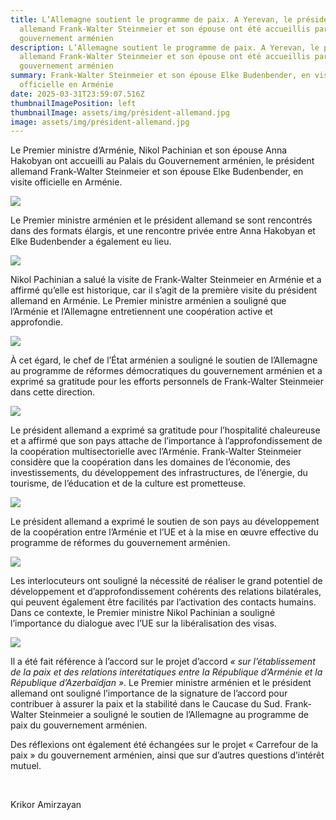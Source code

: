 ```yaml
---
title: L’Allemagne soutient le programme de paix. A Yerevan, le président
  allemand Frank-Walter Steinmeier et son épouse ont été accueillis par le
  gouvernement arménien
description: L’Allemagne soutient le programme de paix. A Yerevan, le président
  allemand Frank-Walter Steinmeier et son épouse ont été accueillis par le
  gouvernement arménien
summary: Frank-Walter Steinmeier et son épouse Elke Budenbender, en visite
  officielle en Arménie
date: 2025-03-31T23:59:07.516Z
thumbnailImagePosition: left
thumbnailImage: assets/img/président-allemand.jpg
image: assets/img/président-allemand.jpg
---
```

<!--StartFragment-->

Le Premier ministre d’Arménie, Nikol Pachinian et son épouse Anna Hakobyan ont accueilli au Palais du Gouvernement arménien, le président allemand Frank-Walter Steinmeier et son épouse Elke Budenbender, en visite officielle en Arménie.

![](https://www.armenews.com/wp-content/uploads/2025/03/566B-300x200.jpg)

Le Premier ministre arménien et le président allemand se sont rencontrés dans des formats élargis, et une rencontre privée entre Anna Hakobyan et Elke Budenbender a également eu lieu.

![](https://www.armenews.com/wp-content/uploads/2025/03/566A-300x200.jpg)

Nikol Pachinian a salué la visite de Frank-Walter Steinmeier en Arménie et a affirmé qu’elle est historique, car il s’agit de la première visite du président allemand en Arménie. Le Premier ministre arménien a souligné que l’Arménie et l’Allemagne entretiennent une coopération active et approfondie.

![](https://www.armenews.com/wp-content/uploads/2025/03/566C-300x200.jpg)

À cet égard, le chef de l’État arménien a souligné le soutien de l’Allemagne au programme de réformes démocratiques du gouvernement arménien et a exprimé sa gratitude pour les efforts personnels de Frank-Walter Steinmeier dans cette direction.

![](https://www.armenews.com/wp-content/uploads/2025/03/566D-300x200.jpg)

Le président allemand a exprimé sa gratitude pour l’hospitalité chaleureuse et a affirmé que son pays attache de l’importance à l’approfondissement de la coopération multisectorielle avec l’Arménie. Frank-Walter Steinmeier considère que la coopération dans les domaines de l’économie, des investissements, du développement des infrastructures, de l’énergie, du tourisme, de l’éducation et de la culture est prometteuse.

![](https://www.armenews.com/wp-content/uploads/2025/03/566G-300x200.jpg)

Le président allemand a exprimé le soutien de son pays au développement de la coopération entre l’Arménie et l’UE et à la mise en œuvre effective du programme de réformes du gouvernement arménien.

![](https://www.armenews.com/wp-content/uploads/2025/03/566E-300x200.jpg)

Les interlocuteurs ont souligné la nécessité de réaliser le grand potentiel de développement et d’approfondissement cohérents des relations bilatérales, qui peuvent également être facilités par l’activation des contacts humains. Dans ce contexte, le Premier ministre Nikol Pachinian a souligné l’importance du dialogue avec l’UE sur la libéralisation des visas.

![](https://www.armenews.com/wp-content/uploads/2025/03/566H-300x200.jpg)

Il a été fait référence à l’accord sur le projet d’accord *« sur l’établissement de la paix et des relations interétatiques entre la République d’Arménie et la République d’Azerbaïdjan »*. Le Premier ministre arménien et le président allemand ont souligné l’importance de la signature de l’accord pour contribuer à assurer la paix et la stabilité dans le Caucase du Sud. Frank-Walter Steinmeier a souligné le soutien de l’Allemagne au programme de paix du gouvernement arménien.

Des réflexions ont également été échangées sur le projet « Carrefour de la paix » du gouvernement arménien, ainsi que sur d’autres questions d’intérêt mutuel.

 

Krikor Amirzayan

<!--EndFragment-->